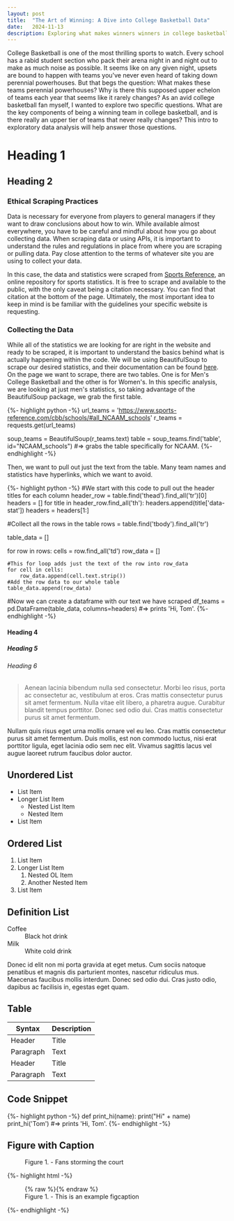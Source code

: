 ```yaml
---
layout: post
title:  "The Art of Winning: A Dive into College Basketball Data"
date:   2024-11-13
description: Exploring what makes winners winners in college basketball, and why they stay that way.
---
```


<p class="intro"><span class="dropcap">C</span>ollege Basketball is one of the most thrilling sports to watch. Every school has a rabid student section who pack their arena night in and night out to make as much noise as possible. It seems like on any given night, upsets are bound to happen with teams you've never even heard of taking down perennial powerhouses. But that begs the question: What makes these teams perennial powerhouses? Why is there this supposed upper echelon of teams each year that seems like it rarely changes? As an avid college basketball fan myself, I wanted to explore two specific questions. What are the key components of being a winning team in college basketball, and is there really an upper tier of teams that never really changes? This intro to exploratory data analysis will help answer those questions.</p>



# Heading 1

## Heading 2

### Ethical Scraping Practices

Data is necessary for everyone from players to general managers if they want to draw conclusions about how to win. While available almost everywhere, you have to be careful and mindful about how you go about collecting data. When scraping data or using APIs, it is important to understand the rules and regulations in place from where you are scraping or pulling data. Pay close attention to the terms of whatever site you are using to collect your data.

In this case, the data and statistics were scraped from [Sports Reference](https://www.sports-reference.com/cbb/schools/#all_NCAAM_schools), an online repository for sports statistics. It is free to scrape and available to the public, with the only caveat being a citation necessary. You can find that citation at the bottom of the page. Ultimately, the most important idea to keep in mind is be familiar with the guidelines your specific website is requesting.

### Collecting the Data

While all of the statistics we are looking for are right in the website and ready to be scraped, it is important to understand the basics behind what is actually happening within the code. We will be using BeautifulSoup to scrape our desired statistics, and their documentation can be found [here](https://www.crummy.com/software/BeautifulSoup/bs4/doc/). On the page we want to scrape, there are two tables. One is for Men's College Basketball and the other is for Women's. In this specific analysis, we are looking at just men's statistics, so taking advantage of the BeautifulSoup package, we grab the first table.

{%- highlight python -%}
url_teams = 'https://www.sports-reference.com/cbb/schools/#all_NCAAM_schools'
r_teams = requests.get(url_teams)

soup_teams = BeautifulSoup(r_teams.text)
table = soup_teams.find('table', id="NCAAM_schools")
#=> grabs the table specifically for NCAAM.
{%- endhighlight -%}

Then, we want to pull out just the text from the table. Many team names and statistics have hyperlinks, which we want to avoid.

{%- highlight python -%}
#We start with this code to pull out the header titles for each column
header_row = table.find('thead').find_all('tr')[0]
headers = []
for title in header_row.find_all('th'):
    headers.append(title['data-stat'])
headers = headers[1:]

#Collect all the rows in the table
rows = table.find('tbody').find_all('tr')

table_data = []

for row in rows:
    cells = row.find_all('td')
    row_data = []
    
    #This for loop adds just the text of the row into row_data
    for cell in cells:
        row_data.append(cell.text.strip())
    #Add the row data to our whole table
    table_data.append(row_data)

#Now we can create a dataframe with our text we have scraped
df_teams = pd.DataFrame(table_data, columns=headers)
#=> prints 'Hi, Tom'.
{%- endhighlight -%}

#### Heading 4

##### Heading 5

###### Heading 6

<blockquote>Aenean lacinia bibendum nulla sed consectetur. Morbi leo risus, porta ac consectetur ac, vestibulum at eros. Cras mattis consectetur purus sit amet fermentum. Nulla vitae elit libero, a pharetra augue. Curabitur blandit tempus porttitor. Donec sed odio dui. Cras mattis consectetur purus sit amet fermentum.</blockquote>

Nullam quis risus eget urna mollis ornare vel eu leo. Cras mattis consectetur purus sit amet fermentum. Duis mollis, est non commodo luctus, nisi erat porttitor ligula, eget lacinia odio sem nec elit. Vivamus sagittis lacus vel augue laoreet rutrum faucibus dolor auctor.

## Unordered List
* List Item
* Longer List Item
  * Nested List Item
  * Nested Item
* List Item

## Ordered List
1. List Item
2. Longer List Item
    1. Nested OL Item
    2. Another Nested Item
3. List Item

## Definition List
<dl>
  <dt>Coffee</dt>
  <dd>Black hot drink</dd>
  <dt>Milk</dt>
  <dd>White cold drink</dd>
</dl>

Donec id elit non mi porta gravida at eget metus. Cum sociis natoque penatibus et magnis dis parturient montes, nascetur ridiculus mus. Maecenas faucibus mollis interdum. Donec sed odio dui. Cras justo odio, dapibus ac facilisis in, egestas eget quam.

## Table

| Syntax      | Description |
| ----------- | ----------- |
| Header      | Title       |
| Paragraph   | Text        |
| Header      | Title       |
| Paragraph   | Text        |

## Code Snippet

{%- highlight python -%}
def print_hi(name):
  print("Hi" + name)
print_hi('Tom')
#=> prints 'Hi, Tom'.
{%- endhighlight -%}


## Figure with Caption

<figure>
	<img src="https://a.espncdn.com/photo/2024/0225/r1295805_1296x729_16-9.jpg" alt=""> 
	<figcaption>Figure 1. - Fans storming the court</figcaption>
</figure>


{%- highlight html -%}
<figure>
	{% raw %}<img src="{{site.url}}/{{site.baseurl}}/assets/img/touring.jpg" alt="">{% endraw %}
	<figcaption>Figure 1. - This is an example figcaption</figcaption>
</figure>
{%- endhighlight -%}

